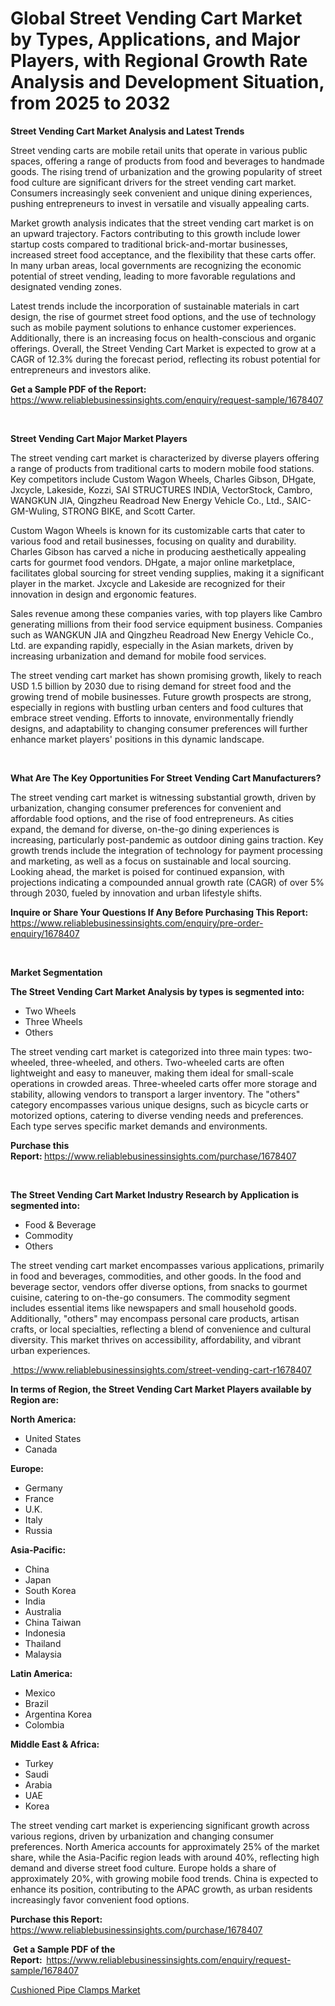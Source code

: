 <p><h1>Global Street Vending Cart Market by Types, Applications, and Major Players, with Regional Growth Rate Analysis and Development Situation, from 2025 to 2032</h1></p><p><strong>Street Vending Cart Market Analysis and Latest Trends</strong></p>
<p><p>Street vending carts are mobile retail units that operate in various public spaces, offering a range of products from food and beverages to handmade goods. The rising trend of urbanization and the growing popularity of street food culture are significant drivers for the street vending cart market. Consumers increasingly seek convenient and unique dining experiences, pushing entrepreneurs to invest in versatile and visually appealing carts.</p><p>Market growth analysis indicates that the street vending cart market is on an upward trajectory. Factors contributing to this growth include lower startup costs compared to traditional brick-and-mortar businesses, increased street food acceptance, and the flexibility that these carts offer. In many urban areas, local governments are recognizing the economic potential of street vending, leading to more favorable regulations and designated vending zones.</p><p>Latest trends include the incorporation of sustainable materials in cart design, the rise of gourmet street food options, and the use of technology such as mobile payment solutions to enhance customer experiences. Additionally, there is an increasing focus on health-conscious and organic offerings. Overall, the Street Vending Cart Market is expected to grow at a CAGR of 12.3% during the forecast period, reflecting its robust potential for entrepreneurs and investors alike.</p></p>
<p><strong>Get a Sample PDF of the Report:&nbsp;</strong> <a href="https://www.reliablebusinessinsights.com/enquiry/request-sample/1678407?utm_campaign=2335&utm_medium=2&utm_source=Github&utm_content=ia&utm_term=24032025&utm_id=street-vending-cart">https://www.reliablebusinessinsights.com/enquiry/request-sample/1678407</a></p>
<p>&nbsp;</p>
<p><strong>Street Vending Cart Major Market Players</strong></p>
<p><p>The street vending cart market is characterized by diverse players offering a range of products from traditional carts to modern mobile food stations. Key competitors include Custom Wagon Wheels, Charles Gibson, DHgate, Jxcycle, Lakeside, Kozzi, SAI STRUCTURES INDIA, VectorStock, Cambro, WANGKUN JIA, Qingzheu Readroad New Energy Vehicle Co., Ltd., SAIC-GM-Wuling, STRONG BIKE, and Scott Carter. </p><p>Custom Wagon Wheels is known for its customizable carts that cater to various food and retail businesses, focusing on quality and durability. Charles Gibson has carved a niche in producing aesthetically appealing carts for gourmet food vendors. DHgate, a major online marketplace, facilitates global sourcing for street vending supplies, making it a significant player in the market. Jxcycle and Lakeside are recognized for their innovation in design and ergonomic features.</p><p>Sales revenue among these companies varies, with top players like Cambro generating millions from their food service equipment business. Companies such as WANGKUN JIA and Qingzheu Readroad New Energy Vehicle Co., Ltd. are expanding rapidly, especially in the Asian markets, driven by increasing urbanization and demand for mobile food services. </p><p>The street vending cart market has shown promising growth, likely to reach USD 1.5 billion by 2030 due to rising demand for street food and the growing trend of mobile businesses. Future growth prospects are strong, especially in regions with bustling urban centers and food cultures that embrace street vending. Efforts to innovate, environmentally friendly designs, and adaptability to changing consumer preferences will further enhance market players' positions in this dynamic landscape.</p></p>
<p>&nbsp;</p>
<p><strong>What Are The Key Opportunities For Street Vending Cart Manufacturers?</strong></p>
<p><p>The street vending cart market is witnessing substantial growth, driven by urbanization, changing consumer preferences for convenient and affordable food options, and the rise of food entrepreneurs. As cities expand, the demand for diverse, on-the-go dining experiences is increasing, particularly post-pandemic as outdoor dining gains traction. Key growth trends include the integration of technology for payment processing and marketing, as well as a focus on sustainable and local sourcing. Looking ahead, the market is poised for continued expansion, with projections indicating a compounded annual growth rate (CAGR) of over 5% through 2030, fueled by innovation and urban lifestyle shifts.</p></p>
<p><strong>Inquire or Share Your Questions If Any Before Purchasing This Report:</strong> <a href="https://www.reliablebusinessinsights.com/enquiry/pre-order-enquiry/1678407?utm_campaign=2335&utm_medium=2&utm_source=Github&utm_content=ia&utm_term=24032025&utm_id=street-vending-cart">https://www.reliablebusinessinsights.com/enquiry/pre-order-enquiry/1678407</a></p>
<p>&nbsp;</p>
<p><strong>Market Segmentation</strong></p>
<p><strong>The Street Vending Cart Market Analysis by types is segmented into:</strong></p>
<p><ul><li>Two Wheels</li><li>Three Wheels</li><li>Others</li></ul></p>
<p><p>The street vending cart market is categorized into three main types: two-wheeled, three-wheeled, and others. Two-wheeled carts are often lightweight and easy to maneuver, making them ideal for small-scale operations in crowded areas. Three-wheeled carts offer more storage and stability, allowing vendors to transport a larger inventory. The "others" category encompasses various unique designs, such as bicycle carts or motorized options, catering to diverse vending needs and preferences. Each type serves specific market demands and environments.</p></p>
<p><strong>Purchase this Report:&nbsp;</strong><a href="https://www.reliablebusinessinsights.com/purchase/1678407?utm_campaign=2335&utm_medium=2&utm_source=Github&utm_content=ia&utm_term=24032025&utm_id=street-vending-cart">https://www.reliablebusinessinsights.com/purchase/1678407</a></p>
<p>&nbsp;</p>
<p><strong>The Street Vending Cart Market Industry Research by Application is segmented into:</strong></p>
<p><ul><li>Food & Beverage</li><li>Commodity</li><li>Others</li></ul></p>
<p><p>The street vending cart market encompasses various applications, primarily in food and beverages, commodities, and other goods. In the food and beverage sector, vendors offer diverse options, from snacks to gourmet cuisine, catering to on-the-go consumers. The commodity segment includes essential items like newspapers and small household goods. Additionally, "others" may encompass personal care products, artisan crafts, or local specialties, reflecting a blend of convenience and cultural diversity. This market thrives on accessibility, affordability, and vibrant urban experiences.</p></p>
<p><a href="https://www.reliablebusinessinsights.com/street-vending-cart-r1678407?utm_campaign=2335&utm_medium=2&utm_source=Github&utm_content=ia&utm_term=24032025&utm_id=street-vending-cart">&nbsp;https://www.reliablebusinessinsights.com/street-vending-cart-r1678407</a></p>
<p><strong>In terms of Region, the Street Vending Cart Market Players available by Region are:</strong></p>
<p>
    <p> <strong> North America: </strong>
        <ul>
            <li>United States</li>
            <li>Canada</li>
        </ul>
        </p> 
    <p> <strong> Europe: </strong>
        <ul>
            <li>Germany</li>
            <li>France</li>
            <li>U.K.</li>
            <li>Italy</li>
            <li>Russia</li>
        </ul>
        </p> 
    <p> <strong> Asia-Pacific: </strong>
        <ul>
            <li>China</li>
            <li>Japan</li>
            <li>South Korea</li>
            <li>India</li>
            <li>Australia</li>
            <li>China Taiwan</li>
            <li>Indonesia</li>
            <li>Thailand</li>
            <li>Malaysia</li>
        </ul>
        </p> 
    <p> <strong> Latin America: </strong>
        <ul>
            <li>Mexico</li>
            <li>Brazil</li>
            <li>Argentina Korea</li>
            <li>Colombia</li>
        </ul>
        </p> 
    <p> <strong> Middle East & Africa: </strong>
        <ul>
            <li>Turkey</li>
            <li>Saudi</li>
            <li>Arabia</li>
            <li>UAE</li>
            <li>Korea</li>
        </ul>
    </p>
    </p>
<p><p>The street vending cart market is experiencing significant growth across various regions, driven by urbanization and changing consumer preferences. North America accounts for approximately 25% of the market share, while the Asia-Pacific region leads with around 40%, reflecting high demand and diverse street food culture. Europe holds a share of approximately 20%, with growing mobile food trends. China is expected to enhance its position, contributing to the APAC growth, as urban residents increasingly favor convenient food options.</p></p>
<p><strong>Purchase this Report: </strong><a href="https://www.reliablebusinessinsights.com/purchase/1678407?utm_campaign=2335&utm_medium=2&utm_source=Github&utm_content=ia&utm_term=24032025&utm_id=street-vending-cart">https://www.reliablebusinessinsights.com/purchase/1678407</a></p>
<p>&nbsp;<strong>Get a Sample PDF of the Report:&nbsp;&nbsp;</strong><a href="https://www.reliablebusinessinsights.com/enquiry/request-sample/1678407?utm_campaign=2335&utm_medium=2&utm_source=Github&utm_content=ia&utm_term=24032025&utm_id=street-vending-cart">https://www.reliablebusinessinsights.com/enquiry/request-sample/1678407</a></p>
<p><strong></strong></p>
<p><p><a href="https://github.com/norbeludie83/Market-Research-Report-List-1/blob/main/cushioned-pipe-clamps-market.md?utm_campaign=2335&utm_medium=2&utm_source=Github&utm_content=ia&utm_term=24032025&utm_id=street-vending-cart">Cushioned Pipe Clamps Market</a></p></p>